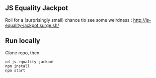 ## JS Equality Jackpot

Roll for a (surprisingly small) chance tio see some weirdness : http://js-equality-jackpot.surge.sh/

## Run locally

Clone repo, then

```
cd js-equality-jackpot
npm install
npm start
```
